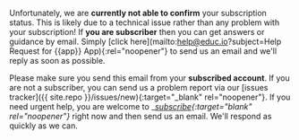 Unfortunately, we are __currently not able to confirm__ your subscription status. This is likely due to a technical issue rather than any problem with your subscription! If __you are subscriber__ then you can get answers or guidance by email. Simply [click here](mailto:help@educ.io?subject=Help Request for {{app}} App){:rel="noopener"} to send us an email and we'll reply as soon as possible. 

Please make sure you send this email from your __subscribed account__. If you are not a subscriber, you can send us a problem report via our [issues tracker]({{ site.repo }}/issues/new){:target="_blank" rel="noopener"}. If you need urgent help, you are welcome to __[subscribe](/support){:target="_blank" rel="noopener"}__ right now and then send us an email. We'll respond as quickly as we can.